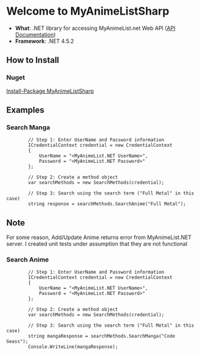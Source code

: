 # Welcome to MyAnimeListSharp

* **What**: .NET library for accessing MyAnimeList.net Web API ([API Documentation](http://myanimelist.net/modules.php?go=api))
* **Framework**: .NET 4.5.2



## How to Install
### Nuget
[Install-Package MyAnimeListSharp](https://www.nuget.org/packages/MyAnimeListSharp/1.0.0)


## Examples
### Search Manga
			// Step 1: Enter UserName and Password information
			ICredentialContext credential = new CredentialContext
			{
				UserName = "<MyAnimeList.NET UserName>",
				Password = "<MyAnimeList.NET Password>"
			};

			// Step 2: Create a method object
			var searchMethods = new SearchMethods(credential);

			// Step 3: Search using the search term ("Full Metal" in this case)
			string response = searchMethods.SearchAnime("Full Metal");
			

## Note
For some reason, Add/Update Anime returns error from MyAnimeList.NET server.
I created unit tests under assumption that they are not functional

### Search Anime
			// Step 1: Enter UserName and Password information
			ICredentialContext credential = new CredentialContext
			{
				UserName = "<MyAnimeList.NET UserName>",
				Password = "<MyAnimeList.NET Password>"
			};

			// Step 2: Create a method object
			var searchMethods = new SearchMethods(credential);

			// Step 3: Search using the search term ("Full Metal" in this case)
			string mangaResponse = searchMethods.SearchManga("Code Geass");
			Console.WriteLine(mangaResponse);

